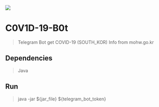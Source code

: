 [![](https://github.com/TaYaKi71751/C0V1D-19-B0t/actions/workflows/main.yml/badge.svg)](https://github.com/TaYaKi71751/C0V1D-19-B0t/actions/workflows/main.yml)
# C0V1D-19-B0t
> Telegram Bot get COVID-19 (SOUTH_KOR) Info from mohw.go.kr 


## Dependencies
> Java


## Run
> java -jar ${jar_file} ${telegram_bot_token}
